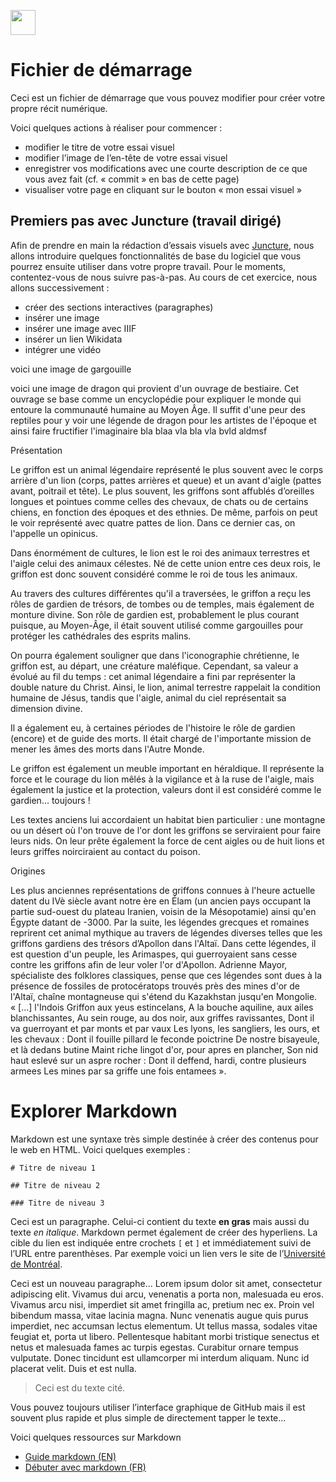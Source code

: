 <a href="https://juncture-digital.org"><img src="https://raw.githubusercontent.com/digitalArtHistory/recits-numeriques/main/images/btn_juncture.svg" style="height:40px"></a>

<param ve-config 
       title="depart" 
       banner="/images/ViennaDioscoridesFolio483vBirds.jpg" 
       layout="vertical">

# Fichier de démarrage

Ceci est un fichier de démarrage que vous pouvez modifier pour créer votre propre récit numérique.

Voici quelques actions à réaliser pour commencer :
- modifier le titre de votre essai visuel
- modifier l’image de l’en-tête de votre essai visuel
- enregistrer vos modifications avec une courte description de ce que vous avez fait (cf. « commit » en bas de cette page)
- visualiser votre page en cliquant sur le bouton « mon essai visuel »



## Premiers pas avec Juncture (travail dirigé)

Afin de prendre en main la rédaction d’essais visuels avec [Juncture](https://juncture-digital.org/), nous allons introduire quelques fonctionnalités de base du logiciel que vous pourrez ensuite utiliser dans votre propre travail. Pour le moments, contentez-vous de nous suivre pas-à-pas. Au cours de cet exercice, nous allons successivement :
- créer des sections interactives (paragraphes)
- insérer une image
- insérer une image avec IIIF
- insérer un lien Wikidata
- intégrer une vidéo

voici une image de gargouille
<param ve-graphic 
  url="https://upload.wikimedia.org/wikipedia/commons/c/c8/Gargouilles_%28RA_549%29_3.jpg" 
  title="Gargouilles" />
  
voici une image de dragon qui provient d'un ouvrage de bestiaire. Cet ouvrage se base comme un encyclopédie pour expliquer le monde qui entoure la communauté humaine au Moyen Âge. Il suffit d'une peur des reptiles pour y voir une légende de dragon pour les artistes de l'époque et ainsi faire fructifier l'imaginaire bla blaa vla bla vla bvld aldmsf
<param ve-graphic 
  url="https://raw.githubusercontent.com/digitalArtHistory/recits-numeriques/main/05/dragon.jpeg" 
  title="dragon" />
  
  
  Présentation

Le griffon est un animal légendaire représenté le plus souvent avec le corps arrière d'un lion (corps, pattes arrières et queue) et un avant d'aigle (pattes avant, poitrail et tête). Le plus souvent, les griffons sont affublés d’oreilles longues et pointues comme celles des chevaux, de chats ou de certains chiens, en fonction des époques et des ethnies. De même, parfois on peut le voir représenté avec quatre pattes de lion. Dans ce dernier cas, on l'appelle un opinicus.

Dans énormément de cultures, le lion est le roi des animaux terrestres et l'aigle celui des animaux célestes. Né de cette union entre ces deux rois, le griffon est donc souvent considéré comme le roi de tous les animaux.

Au travers des cultures différentes qu'il a traversées, le griffon a reçu les rôles de gardien de trésors, de tombes ou de temples, mais également de monture divine.
Son rôle de gardien est, probablement le plus courant puisque, au Moyen-Âge, il était souvent utilisé comme gargouilles pour protéger les cathédrales des esprits malins.

On pourra également souligner que dans l'iconographie chrétienne, le griffon est, au départ, une créature maléfique. Cependant, sa valeur a évolué au fil du temps : cet animal légendaire a fini par représenter la double nature du Christ. Ainsi, le lion, animal terrestre rappelait la condition humaine de Jésus, tandis que l'aigle, animal du ciel représentait sa dimension divine.
<param ve-image 
    manifest=:"//baobab.biblissima.fr/sites/interne.biblissima-condorcet.fr.boiteaoutils/files/green2.jpg" />
    Il a également eu, à certaines périodes de l'histoire le rôle de gardien (encore) et de guide des morts. Il était chargé de l'importante mission de mener les âmes des morts dans l'Autre Monde.

Le griffon est également un meuble important en héraldique. Il représente la force et le courage du lion mêlés à la vigilance et à la ruse de l'aigle, mais également la justice et la protection, valeurs dont il est considéré comme le gardien... toujours !

Les textes anciens lui accordaient un habitat bien particulier : une montagne ou un désert où l'on trouve de l'or dont les griffons se serviraient pour faire leurs nids.
On leur prête également la force de cent aigles ou de huit lions et leurs griffes noirciraient au contact du poison.

Origines

Les plus anciennes représentations de griffons connues à l'heure actuelle datent du IVè siècle avant notre ère en Élam (un ancien pays occupant la partie sud-ouest du plateau Iranien, voisin de la Mésopotamie) ainsi qu'en Égypte datant de -3000.
Par la suite, les légendes grecques et romaines reprirent cet animal mythique au travers de légendes diverses telles que les griffons gardiens des trésors d’Apollon dans l'Altaï. Dans cette légendes, il est question d'un peuple, les Arimaspes, qui guerroyaient sans cesse contre les griffons afin de leur voler l'or d'Apollon.
Adrienne Mayor, spécialiste des folklores classiques, pense que ces légendes sont dues à la présence de fossiles de protocératops trouvés près des mines d'or de l'Altaï, chaîne montagneuse qui s'étend du Kazakhstan jusqu'en Mongolie.  
  « […] l'Indois Griffon aux yeus estincelans,
A la bouche aquiline, aux ailes blanchissantes,
Au sein rouge, au dos noir, aux griffes ravissantes,
Dont il va guerroyant et par monts et par vaux
Les lyons, les sangliers, les ours, et les chevaux :
Dont il fouille pillard le feconde poictrine
De nostre bisayeule, et là dedans butine
Maint riche lingot d'or, pour apres en plancher,
Son nid haut eslevé sur un aspre rocher :
Dont il deffend, hardi, contre plusieurs armees
Les mines par sa griffe une fois entamees ».  
<param ve-graphic 
  url="https://raw.githubusercontent.com/digitalArtHistory/recits-numeriques/main/05/griffon.jpeg" />
  
  
# Explorer Markdown

Markdown est une syntaxe très simple destinée à créer des contenus pour le web en HTML. Voici quelques exemples :

```
# Titre de niveau 1

## Titre de niveau 2

### Titre de niveau 3
```

Ceci est un paragraphe. Celui-ci contient du texte **en gras** mais aussi du texte *en italique*. Markdown permet également de créer des hyperliens. La cible du lien est indiquée entre crochets `[` et `]` et immédiatement suivi de l’URL entre parenthèses. Par exemple voici un lien vers le site de l’[Université de Montréal](http://www.umontreal.ca).

Ceci est un nouveau paragraphe...  Lorem ipsum dolor sit amet, consectetur adipiscing elit. Vivamus dui arcu, venenatis a porta non, malesuada eu eros. Vivamus arcu nisi, imperdiet sit amet fringilla ac, pretium nec ex. Proin vel bibendum massa, vitae lacinia magna. Nunc venenatis augue quis purus imperdiet, nec accumsan lectus elementum. Ut tellus massa, sodales vitae feugiat et, porta ut libero. Pellentesque habitant morbi tristique senectus et netus et malesuada fames ac turpis egestas. Curabitur ornare tempus vulputate. Donec tincidunt est ullamcorper mi interdum aliquam. Nunc id placerat velit. Duis et est nulla. 

> Ceci est du texte cité.

Vous pouvez toujours utiliser l’interface graphique de GitHub mais il est souvent plus rapide et plus simple de directement tapper le texte...

Voici quelques ressources sur Markdown
- [Guide markdown (EN)](https://docs.github.com/en/get-started/writing-on-github/getting-started-with-writing-and-formatting-on-github/basic-writing-and-formatting-syntax)
- [Débuter avec markdown (FR)](https://programminghistorian.org/fr/lecons/debuter-avec-markdown)

